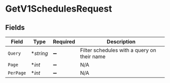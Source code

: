 # GetV1SchedulesRequest


## Fields

| Field                                       | Type                                        | Required                                    | Description                                 |
| ------------------------------------------- | ------------------------------------------- | ------------------------------------------- | ------------------------------------------- |
| `Query`                                     | **string*                                   | :heavy_minus_sign:                          | Filter schedules with a query on their name |
| `Page`                                      | **int*                                      | :heavy_minus_sign:                          | N/A                                         |
| `PerPage`                                   | **int*                                      | :heavy_minus_sign:                          | N/A                                         |
